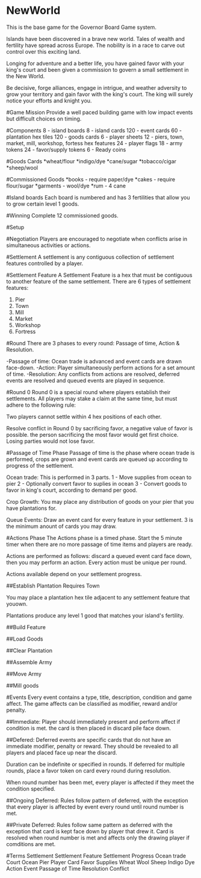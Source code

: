# NewWorld
This is the base game for the Governor Board Game system.

Islands have been discovered in a brave new world. Tales of wealth and fertility have spread across Europe. The nobility is in a race to carve out control over this exciting land. 

Longing for adventure and a better life, you have gained favor with your king's court and been given a commission to govern a small settlement in the New World.

Be decisive, forge alliances, engage in intrigue, and weather adversity to grow your territory and gain favor with the king's court. The king will surely notice your efforts and knight you.

#Game Mission
Provide a well paced building game with low impact events but difficult choices on timing.

#Components
8 - island boards
8 - island cards
120 - event cards
60 - plantation hex tiles
120 - goods cards
6 - player sheets
12 - piers, town, market, mill, workshop, fortess hex features
24 - player flags
18 - army tokens
24 - favor/supply tokens
6 - Ready coins

#Goods Cards
*wheat/flour
*indigo/dye
*cane/sugar
*tobacco/cigar
*sheep/wool

#Commissioned Goods 
*books - require paper/dye
*cakes - require flour/sugar
*garments - wool/dye
*rum - 4 cane

#Island boards
Each board is numbered and has 3 fertilities that allow you to grow certain level 1 goods.

#Winning
Complete 12 commissioned goods.

#Setup

#Negotiation
Players are encouraged to negotiate when conflicts arise in simultaneous activities or actions. 

#Settlement
A settlement is any contiguous collection of settlement features controlled by a player.

#Settlement Feature
A Settlement Feature is a hex that must be contiguous to another feature of the same settlement. There are 6 types of settlement features:
1. Pier
2. Town
3. Mill
4. Market
5. Workshop
6. Fortress

#Round
There are 3 phases to every round: Passage of time, Action & Resolution.

-Passage of time: Ocean trade is advanced and event cards are drawn face-down.
-Action: Player simultaneously perform actions for a set amount of time.
-Resolution: Any conflicts from actions are resolved, deferred events are resolved and queued events are played in sequence.

#Round 0
Round 0 is a special round where players establish their settlements. All players may stake a claim at the same time, but must adhere to the following rule: 

Two players cannot settle within 4 hex positions of each other.

Resolve conflict in Round 0 by sacrificing favor, a negative value of favor is possible. the person sacrificing the most favor would get first choice. Losing parties would not lose favor. 

#Passage of Time Phase
Passage of time is the phase where ocean trade is performed, crops are grown and event cards are queued up according to progress of the settlement.

Ocean trade: This is performed in 3 parts.
1 - Move supplies from ocean to pier
2 - Optionally convert favor to suplies in ocean
3 - Convert goods to favor in king's court, according to demand per good.

Crop Growth: You may place any distribution of goods on your pier that you have plantations for. 

Queue Events: Draw an event card for every feature in your settlement. 3 is the minimum anount of cards you may draw.


#Actions Phase
The Actions phase is a timed phase. Start the 5 minute timer when there are no more passage of time items and players are ready.

Actions are performed as follows: discard a queued event card face down, then you may perform an action. Every action must be unique per round.

Actions available depend on your settlement progress.

##Establish Plantation
Requires Town

You may place a plantation hex tile adjacent to any settlement feature that youown. 

Plantations produce any level 1 good that matches your island's fertility. 

##Build Feature

##Load Goods

##Clear Plantation

##Assemble Army

##Move Army

##Mill goods

#Events
Every event contains a type, title, description, condition and game affect. The game affects can be classified as modifier, reward and/or penalty.

##Immediate:
Player should immediately present and perform affect if condition is met. the card is then placed in discard pile face down.

##Defered:
Deferred events are specific cards that do not have an immediate modifier, penalty or reward. They should be revealed to all players and placed face up near the discard.

Duration can be indefinite or specified in rounds. If deferred for multiple rounds, place a favor token on card every round during resolution.

When round number has been met, every player is affected if they meet the condition specified.

##Ongoing Deferred:
Rules follow pattern of deferred, with the exception that every player is affected by event every round until round number is met.

##Private Deferred:
Rules follow same pattern as deferred with the exception that card is kept face down by player that drew it. Card is resolved when round number is met and affects only the drawing player if comditions are met.

#Terms
Settlement
Settlement Feature
Settlement Progress
Ocean trade
Court
Ocean
Pier
Player Card
Favor
Supplies
Wheat
Wool
Sheep
Indigo
Dye
Action
Event
Passage of Time
Resolution
Conflict


